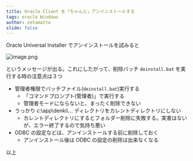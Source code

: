 ```yaml
---
title: Oracle Client を「ちゃんと」アンインストールする
tags: oracle Windows
author: zetamatta
slide: false
---
```

Oracle Universal Installer でアンインストールを試みると

![image.png](https://qiita-image-store.s3.amazonaws.com/0/29454/60959381-ea01-b041-b463-bfc7a71e66e4.png)

というメッセージが出る。これにしたがって、削除バッチ `deinstall.bat` を実行する時の注意点は３つ

- 管理者権限でバッチファイル(`deinstall.bat`)実行する
     - 「コマンドプロンプト(管理者)」で実行する
     - 管理者モードにならないと、まったく削除できない
- うっかり c:\app\denki\… ディレクトリをカレントディレクトリにしない
     - カレントディレクトリにするとフォルダー削除に失敗する。実害はないが、エラー終了するので気持ち悪い
- ODBC の設定などは、アンインストールする前に削除しておく
     - アンインストール後は ODBC の設定の削除は出来なくなる

以上

